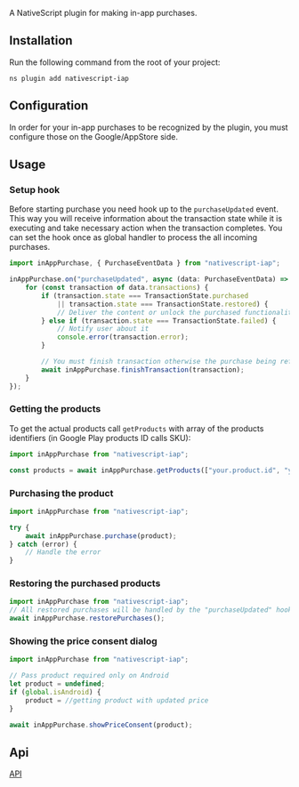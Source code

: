 A NativeScript plugin for making in-app purchases.

## Installation
Run the following command from the root of your project:

`ns plugin add nativescript-iap`

## Configuration
In order for your in-app purchases to be recognized by the plugin, you must configure those on the Google/AppStore side.

## Usage

### Setup hook
Before starting purchase you need hook up to the `purchaseUpdated` event. This way you will receive information about the transaction state while it is executing and take necessary action when the transaction completes. You can set the hook once as global handler to process the all incoming purchases.
```typescript
import inAppPurchase, { PurchaseEventData } from "nativescript-iap";

inAppPurchase.on("purchaseUpdated", async (data: PurchaseEventData) => {
    for (const transaction of data.transactions) {
        if (transaction.state === TransactionState.purchased
            || transaction.state === TransactionState.restored) {
            // Deliver the content or unlock the purchased functionality
        } else if (transaction.state === TransactionState.failed) {
            // Notify user about it
            console.error(transaction.error);
        }

        // You must finish transaction otherwise the purchase being refunded
        await inAppPurchase.finishTransaction(transaction);
    }
});
```

### Getting the products
To get the actual products call `getProducts` with array of the products identifiers (in Google Play products ID calls SKU):
```typescript
import inAppPurchase from "nativescript-iap";

const products = await inAppPurchase.getProducts(["your.product.id", "your.product.id"]);
```

### Purchasing the product

```typescript
import inAppPurchase from "nativescript-iap";

try {
    await inAppPurchase.purchase(product);
} catch (error) {
    // Handle the error
}
```

### Restoring the purchased products
```typescript
import inAppPurchase from "nativescript-iap";
// All restored purchases will be handled by the "purchaseUpdated" hook.
await inAppPurchase.restorePurchases();
```

### Showing the price consent dialog
```typescript
import inAppPurchase from "nativescript-iap";

// Pass product required only on Android
let product = undefined;
if (global.isAndroid) {
    product = //getting product with updated price
}

await inAppPurchase.showPriceConsent(product);
```
## Api
[API](docs/Api.md)